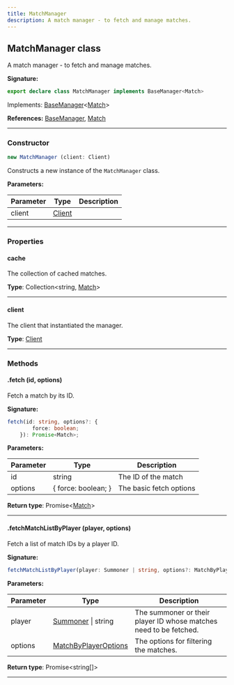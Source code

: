 ```yaml
---
title: MatchManager
description: A match manager - to fetch and manage matches.
---
```


## MatchManager class

A match manager - to fetch and manage matches.

**Signature:**

```ts
export declare class MatchManager implements BaseManager<Match> 
```

Implements: [BaseManager](/shieldbow/api/BaseManager.html)<[Match](/shieldbow/api/Match.html)>

**References:** [BaseManager](/shieldbow/api/BaseManager.html), [Match](/shieldbow/api/Match.html)

---

### Constructor

```ts
new MatchManager (client: Client)
```

Constructs a new instance of the `MatchManager` class.

**Parameters:**

| Parameter | Type | Description |
| --------- | ---- | ----------- |
| client | [Client](/shieldbow/api/Client.html) |  |
---

### Properties

#### cache

The collection of cached matches.



**Type**: Collection\<string, [Match](/shieldbow/api/Match.html)\>

---

#### client

The client that instantiated the manager.



**Type**: [Client](/shieldbow/api/Client.html)

---

### Methods

#### .fetch (id, options)

Fetch a match by its ID.




**Signature:**

```ts
fetch(id: string, options?: {
        force: boolean;
    }): Promise<Match>;
```

**Parameters:**

| Parameter | Type | Description |
| --------- | ---- | ----------- |
| id | string | The ID of the match |
| options | {         force: boolean;     } | The basic fetch options |

**Return type**: Promise\<[Match](/shieldbow/api/Match.html)\>

---

#### .fetchMatchListByPlayer (player, options)

Fetch a list of match IDs by a player ID.




**Signature:**

```ts
fetchMatchListByPlayer(player: Summoner | string, options?: MatchByPlayerOptions): Promise<string[]>;
```

**Parameters:**

| Parameter | Type | Description |
| --------- | ---- | ----------- |
| player | [Summoner](/shieldbow/api/Summoner.html) \| string | The summoner or their player ID whose matches need to be fetched. |
| options | [MatchByPlayerOptions](/shieldbow/api/MatchByPlayerOptions.html) | The options for filtering the matches. |

**Return type**: Promise\<string[]\>

---

